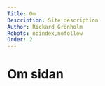 ```yaml
---
Title: Om
Description: Site description
Author: Rickard Grönholm
Robots: noindex,nofollow
Order: 2
---
```


Om sidan
==========================
